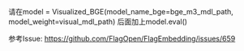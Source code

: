 请在model = Visualized_BGE(model_name_bge=bge_m3_mdl_path, model_weight=visual_mdl_path) 后面加上model.eval()

参考Issue: https://github.com/FlagOpen/FlagEmbedding/issues/659
